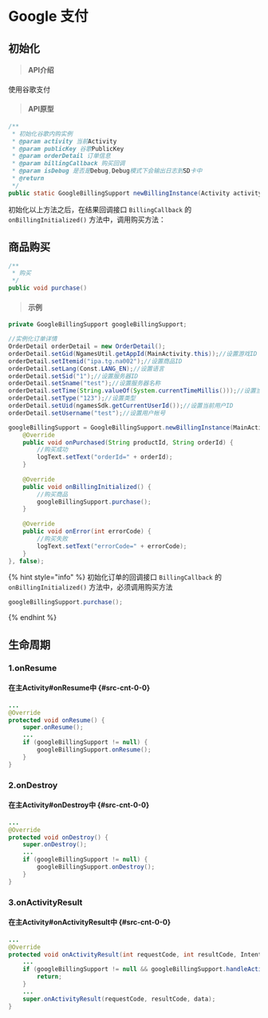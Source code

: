 # Google 支付

## 初始化

> ####  API介绍

使用谷歌支付

> #### API原型

```java
/**
 * 初始化谷歌内购实例
 * @param activity 当前Activity
 * @param publicKey 谷歌PublicKey
 * @param orderDetail 订单信息
 * @param billingCallback 购买回调
 * @param isDebug 是否是Debug,Debug模式下会输出日志到SD卡中
 * @return
 */
public static GoogleBillingSupport newBillingInstance(Activity activity, String publicKey, OrderDetail orderDetail, BillingCallback billingCallback, boolean isDebug) 
```

初始化以上方法之后，在结果回调接口  `BillingCallback` 的   `onBillingInitialized()` 方法中，调用购买方法：

## 商品购买

```java
/**
 * 购买
 */
public void purchase() 
```

> #### 示例

```java
private GoogleBillingSupport googleBillingSupport;
```

```java
//实例化订单详情
OrderDetail orderDetail = new OrderDetail();
orderDetail.setGid(NgamesUtil.getAppId(MainActivity.this));//设置游戏ID
orderDetail.setItemid("ipa.tg.na002");//设置商品ID
orderDetail.setLang(Const.LANG_EN);//设置语言
orderDetail.setSid("1");//设置服务器ID
orderDetail.setSname("test");//设置服务器名称
orderDetail.setTime(String.valueOf(System.currentTimeMillis()));//设置当前时间
orderDetail.setType("123");//设置类型
orderDetail.setUid(ngamesSdk.getCurrentUserId());//设置当前用户ID
orderDetail.setUsername("test");//设置用户帐号

googleBillingSupport = GoogleBillingSupport.newBillingInstance(MainActivity.this, getString(R.string.base64EncodedPublicKey), orderDetail, new BillingCallback() {
    @Override
    public void onPurchased(String productId, String orderId) {
        //购买成功
        logText.setText("orderId=" + orderId);
    }
    
    @Override
    public void onBillingInitialized() {
        //购买商品
        googleBillingSupport.purchase();
    }
    
    @Override
    public void onError(int errorCode) {
        //购买失败
        logText.setText("errorCode=" + errorCode);
    }
}, false);
```

{% hint style="info" %}
 初始化订单的回调接口  `BillingCallback` 的   `onBillingInitialized()` 方法中，必须调用购买方法

```java
googleBillingSupport.purchase();
```
{% endhint %}

## 生命周期

### 1.onResume

#### 在主Activity\#onResume中 {#src-cnt-0-0}

```java
...
@Override
protected void onResume() {
    super.onResume();
    ...
    if (googleBillingSupport != null) {
        googleBillingSupport.onResume();
    }
}
```

### 2.onDestroy

#### 在主Activity\#onDestroy中 {#src-cnt-0-0}

```java
...
@Override
protected void onDestroy() {
    super.onDestroy();
    ...
    if (googleBillingSupport != null) {
        googleBillingSupport.onDestroy();
    }
}
```

### 3.onActivityResult

#### 在主Activity\#onActivityResult中 {#src-cnt-0-0}

```java
...
@Override
protected void onActivityResult(int requestCode, int resultCode, Intent data) {
    ...
    if (googleBillingSupport != null && googleBillingSupport.handleActivityResult(requestCode, resultCode, data)) {
        return;
    }
    ...
    super.onActivityResult(requestCode, resultCode, data);
}
```



